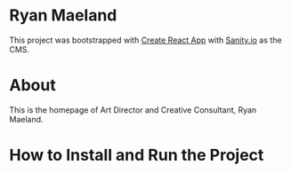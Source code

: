# Ryan Maeland

This project was bootstrapped with [Create React App](https://github.com/facebook/create-react-app) with [Sanity.io](https://sanity.io) as the CMS.

# About

This is the homepage of Art Director and Creative Consultant, Ryan Maeland.

# How to Install and Run the Project
